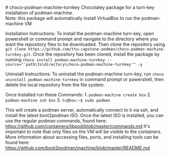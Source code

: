 
﻿# choco-podman-machine-turnkey
Chocolatey package for a turn-key installation of podman-machine.  
Note: this package will automatically install VirtualBox to run the podman-machine VM

Installation Instructions:
    To install the podman-machine turn-key, open powershell or command prompt and navigate to the directory where you want the repository files to be downloaded. Then clone the repository using `git clone https://github.com/ttu-capstone-podman/choco-podman-machine-turnkey.git`. Once the repository has been cloned, install the package by running `choco install podman-machine-turnkey --source="'path\to\directory\choco-podman-machine-turnkey'" -y`

Uninstall Instructions: 
    To uninstall the podman-machine turn-key, run `choco uninstall podman-machine-turnkey` in command prompt or powershell, then delete the local repository from the file system.
    
Once Installed run these Commands:
    1. `podman-machine create box`
    2. `podman-machine ssh box`
    3. `tc@box:~$ sudo podman`
    
This will create a podman server, automatically connect to it via ssh, and install the latest boot2podman ISO. Once the latest ISO is installed, you can use the regular podman commands, found here: https://github.com/containers/libpod/blob/master/commands.md
It's important to note that only files on the VM will be visible to the containers. More information about accessing files, ports, and installing tools can be found here: https://github.com/boot2podman/machine/blob/master/README.md
